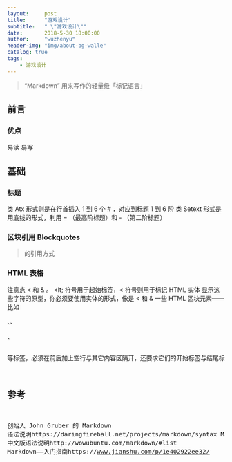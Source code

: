 ```yaml
---
layout:     post
title:      "游戏设计"
subtitle:   " \"游戏设计\""
date:       2018-5-30 18:00:00
author:     "wuzhenyu"
header-img: "img/about-bg-walle"
catalog: true
tags:
    - 游戏设计
---
```


> “Markdown”
> 用来写作的轻量级「标记语言」

## 前言

### 优点
易读
易写

## 基础
### 标题
类 Atx 形式则是在行首插入 1 到 6 个 # ，对应到标题 1 到 6 阶
类 Setext 形式是用底线的形式，利用 = （最高阶标题）和 - （第二阶标题）

### 区块引用 Blockquotes
> 的引用方式

### HTML 表格
注意点
< 和 & 。 <lt; 符号用于起始标签，&lt; 符号则用于标记 HTML 实体
显示这些字符的原型，你必须要使用实体的形式，像是 &lt; 和 &amp;
一些 HTML 区块元素――比如 <div>、<table>、<pre>、<p> 等标签，必须在前后加上空行与其它内容区隔开，还要求它们的开始标签与结尾标签不能用制表符或空格来缩进。



## 参考
创始人 John Gruber 的 Markdown 语法说明https://daringfireball.net/projects/markdown/syntax
Markdown 中文版语法说明http://wowubuntu.com/markdown/#list
Markdown——入门指南https://www.jianshu.com/p/1e402922ee32/





